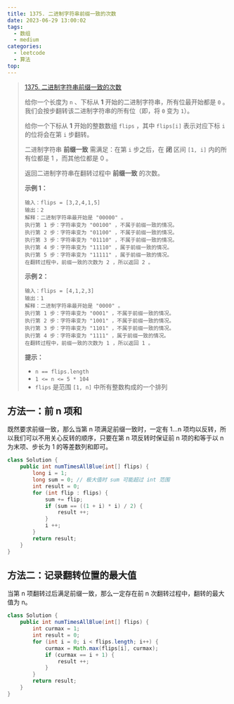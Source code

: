 ```yaml
---
title: 1375. 二进制字符串前缀一致的次数
date: 2023-06-29 13:00:02
tags:
  - 数组
  - medium
categories:
  - leetcode
  - 算法
top:
---
```


> [1375. 二进制字符串前缀一致的次数](https://leetcode.cn/problems/number-of-times-binary-string-is-prefix-aligned/)
>
> 
>
> 给你一个长度为 `n` 、下标从 **1** 开始的二进制字符串，所有位最开始都是 `0` 。我们会按步翻转该二进制字符串的所有位（即，将 `0` 变为 `1`）。
>
> 给你一个下标从 **1** 开始的整数数组 `flips` ，其中 `flips[i]` 表示对应下标 `i` 的位将会在第 `i` 步翻转。
>
> 二进制字符串 **前缀一致** 需满足：在第 `i` 步之后，在 **闭** 区间 `[1, i]` 内的所有位都是 1 ，而其他位都是 0 。
>
> 返回二进制字符串在翻转过程中 **前缀一致** 的次数。
>
>  
>
> **示例 1：**
>
> ```
> 输入：flips = [3,2,4,1,5]
> 输出：2
> 解释：二进制字符串最开始是 "00000" 。
> 执行第 1 步：字符串变为 "00100" ，不属于前缀一致的情况。
> 执行第 2 步：字符串变为 "01100" ，不属于前缀一致的情况。
> 执行第 3 步：字符串变为 "01110" ，不属于前缀一致的情况。
> 执行第 4 步：字符串变为 "11110" ，属于前缀一致的情况。
> 执行第 5 步：字符串变为 "11111" ，属于前缀一致的情况。
> 在翻转过程中，前缀一致的次数为 2 ，所以返回 2 。
> ```
>
> **示例 2：**
>
> ```
> 输入：flips = [4,1,2,3]
> 输出：1
> 解释：二进制字符串最开始是 "0000" 。
> 执行第 1 步：字符串变为 "0001" ，不属于前缀一致的情况。
> 执行第 2 步：字符串变为 "1001" ，不属于前缀一致的情况。
> 执行第 3 步：字符串变为 "1101" ，不属于前缀一致的情况。
> 执行第 4 步：字符串变为 "1111" ，属于前缀一致的情况。
> 在翻转过程中，前缀一致的次数为 1 ，所以返回 1 。
> ```
>
>  
>
> **提示：**
>
> - `n == flips.length`
> - `1 <= n <= 5 * 104`
> - `flips` 是范围 `[1, n]` 中所有整数构成的一个排列

## 方法一：前 n 项和

既然要求前缀一致，那么当第 n 项满足前缀一致时，一定有 1...n 项均以反转，所以我们可以不用关心反转的顺序，只要在第 n 项反转时保证前 n 项的和等于以 n 为末项、步长为 1 的等差数列和即可。

```java
class Solution {
    public int numTimesAllBlue(int[] flips) {
        long i = 1;
        long sum = 0; // 极大值时 sum 可能超过 int 范围
        int result = 0;
        for (int flip : flips) {
            sum += flip;
            if (sum == ((1 + i) * i) / 2) {
                result ++;
            }
            i ++;
        }
        return result;
    }
}
```

## 方法二：记录翻转位置的最大值

当第 n 项翻转过后满足前缀一致，那么一定存在前 n 次翻转过程中，翻转的最大值为 n。

```java
class Solution {
    public int numTimesAllBlue(int[] flips) {
        int curmax = 1;
        int result = 0;
        for (int i = 0; i < flips.length; i++) {
            curmax = Math.max(flips[i], curmax);
            if (curmax == i + 1) {
                result ++;
            }
        }
        return result;
    }
}
```

